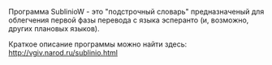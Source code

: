 Программа SublinioW - это "подстрочный словарь" предназначеный для облегчения первой фазы перевода с языка эсперанто (и, возможно, других плановых языков).

Краткое описание программы можно найти здесь: http://vgiv.narod.ru/sublinio.html
